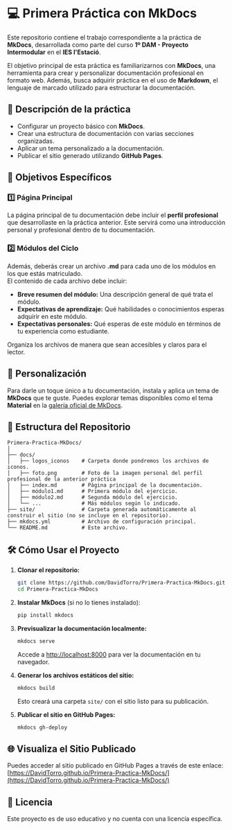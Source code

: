 
# 💻 Primera Práctica con MkDocs

Este repositorio contiene el trabajo correspondiente a la práctica de **MkDocs**, desarrollada como parte del curso **1º DAM - Proyecto Intermodular** en el **IES l'Estació**.  

El objetivo principal de esta práctica es familiarizarnos con **MkDocs**, una herramienta para crear y personalizar documentación profesional en formato web.
Además, busca adquirir práctica en el uso de **Markdown**, el lenguaje de marcado utilizado para estructurar la documentación.  

## 🚀 Descripción de la práctica

- Configurar un proyecto básico con **MkDocs**.  
- Crear una estructura de documentación con varias secciones organizadas.  
- Aplicar un tema personalizado a la documentación.  
- Publicar el sitio generado utilizando **GitHub Pages**.

## 🎯 Objetivos Específicos

### 1️⃣ Página Principal  
La página principal de tu documentación debe incluir el **perfil profesional** que desarrollaste en la práctica anterior. 
Este servirá como una introducción personal y profesional dentro de tu documentación.

### 2️⃣ Módulos del Ciclo  
Además, deberás crear un archivo **.md** para cada uno de los módulos en los que estás matriculado.  
El contenido de cada archivo debe incluir:  

- **Breve resumen del módulo:** Una descripción general de qué trata el módulo.  
- **Expectativas de aprendizaje:** Qué habilidades o conocimientos esperas adquirir en este módulo.  
- **Expectativas personales:** Qué esperas de este módulo en términos de tu experiencia como estudiante.  

Organiza los archivos de manera que sean accesibles y claros para el lector.

## 🎨 Personalización  

Para darle un toque único a tu documentación, instala y aplica un tema de **MkDocs** que te guste. Puedes explorar temas disponibles  como el tema **Material** en la [galería oficial de MkDocs](https://squidfunk.github.io/mkdocs-material/).

## 📁 Estructura del Repositorio

```
Primera-Practica-MkDocs/
│
├── docs/
│   ├── logos_iconos    # Carpeta donde pondremos los archivos de iconos.
│   ├── foto.png        # Foto de la imagen personal del perfil profesional de la anterior práctica
│   ├── index.md        # Página principal de la documentación.
│   ├── módulo1.md      # Primera módulo del ejercicio.
│   ├── módulo2.md      # Segunda módulo del ejercicio.
│   └── ...             # Más módulos según lo indicado.
├── site/               # Carpeta generada automáticamente al construir el sitio (no se incluye en el repositorio).
├── mkdocs.yml          # Archivo de configuración principal.
└── README.md           # Este archivo.
```

## 🛠️ Cómo Usar el Proyecto

1. **Clonar el repositorio:**
   ```bash
   git clone https://github.com/DavidTorro/Primera-Practica-MkDocs.git
   cd Primera-Practica-MkDocs
   ```

2. **Instalar MkDocs** (si no lo tienes instalado):  
   ```bash
   pip install mkdocs
   ```

3. **Previsualizar la documentación localmente:**  
   ```bash
   mkdocs serve
   ```
   Accede a [http://localhost:8000](http://localhost:8000) para ver la documentación en tu navegador.  

4. **Generar los archivos estáticos del sitio:**  
   ```bash
   mkdocs build
   ```
   Esto creará una carpeta `site/` con el sitio listo para su publicación.  

5. **Publicar el sitio en GitHub Pages:**  
   ```bash
   mkdocs gh-deploy
   ```

## 🌐 Visualiza el Sitio Publicado

Puedes acceder al sitio publicado en GitHub Pages a través de este enlace:  
[https://DavidTorro.github.io/Primera-Practica-MkDocs/](https://DavidTorro.github.io/Primera-Practica-MkDocs/)  

## 📄 Licencia

Este proyecto es de uso educativo y no cuenta con una licencia específica.
